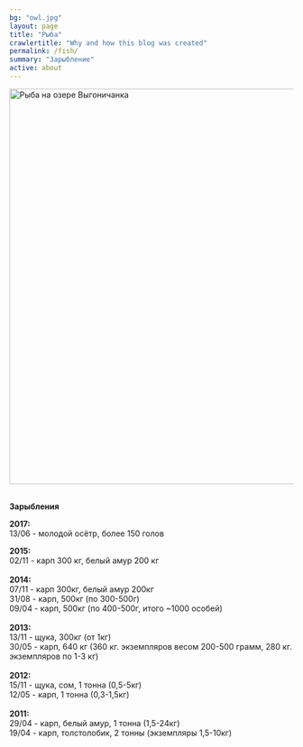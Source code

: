 ```yaml
---
bg: "owl.jpg"
layout: page
title: "Рыба"
crawlertitle: "Why and how this blog was created"
permalink: /fish/
summary: "Зарыбление"
active: about
---
```


<p><a href="http://rybalkatut.by/wp-content/uploads/2016/07/fish_2016-07-20-1.jpg"><img class="alignleft size-full wp-image-1079" src="http://rybalkatut.by/wp-content/uploads/2017/09/fish.jpg" alt="Рыба на озере Выгоничанка" width="702" /></a><br /> </p>
<p><b>Зарыбления</b></p>
<p><b>2017:</b><br />13/06 - молодой осётр, более 150 голов</p>
<p><b>2015:</b><br />02/11 - карп 300 кг, белый амур 200 кг<br /><br /><b>2014:</b><br />07/11 - карп 300кг, белый амур 200кг<br />31/08 - карп, 500кг (по 300-500г)<br />09/04 - карп, 500кг (по 400-500г, итого ~1000 особей)<br /><br /><b>2013:</b><br />13/11 - щука, 300кг (от 1кг)<br />30/05 - карп, 640 кг (360 кг. экземпляров весом 200-500 грамм, 280 кг. экземпляров по 1-3 кг)<br /><br /><b>2012:</b><br />15/11 - щука, сом, 1 тонна (0,5-5кг)<br />12/05 - карп, 1 тонна (0,3-1,5кг)<br /><br /><b>2011:</b><br />29/04 - карп, белый амур, 1 тонна (1,5-24кг)<br />19/04 - карп, толстолобик, 2 тонны (экземпляры 1,5-10кг)</p>
